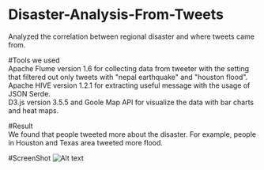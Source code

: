 # Disaster-Analysis-From-Tweets
Analyzed the correlation between regional disaster and where tweets came from.	
	
#Tools we used	
Apache Flume version 1.6 for collecting data from tweeter with the setting that filtered out only tweets with "nepal earthquake" and "houston flood".
Apache HIVE version 1.2.1 for extracting useful message with the usage of JSON Serde.	
D3.js version 3.5.5 and Goole Map API for visualize the data with bar charts and heat maps.	

#Result		
We found that people tweeted more about the disaster. For example, people in Houston and Texas area tweeted more flood.

#ScreenShot
![Alt text](https://github.com/TCTseng/Disaster-Analysis-From-Tweets/raw/master/pics/pic1.PNG "Heat Map")	

